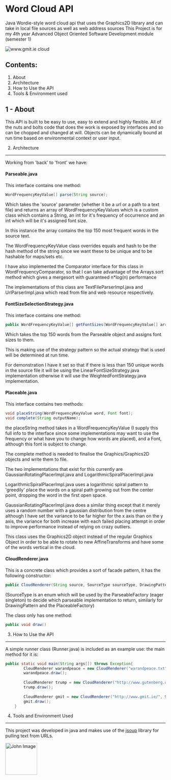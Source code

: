 # Word Cloud API

Java Wordie-style word cloud api that uses the Graphics2D library and can take in local file sources as well as web address sources
This Project is for my 4th year Advanced Object Oriented Software Development module (semester 1)

![www.gmit.ie cloud](http://oi66.tinypic.com/erftxw.jpg)

Contents:
---------
1. About
2. Architecture
3. How to Use the API
4. Tools & Environment used

1 - About
---
This API is built to be easy to use, easy to extend and highly flexible. All of the nuts and bolts code that does the work is exposed by interfaces
and so can be chopped and changed at will. Objects can be dynamically bound at run time based on environmental context or user
input.

2. Architecture
---
Working from 'back' to 'front' we have:

#### Parseable.java
This interface contains one method:

```java
WordFrequencyKeyValue[] parse(String source);
```

Which takes the 'source' parameter (whether it be a url or a path to a text file) and returns an array of WordFrequencyKeyValues 
which is a custom class which contains a String, an int for it's frequency of occurrence and an int which will be it's assigned font size.

In this instance the array contains the top 150 most frequent words in the source text.

The WordFrequencyKeyValue class overrides equals and hash to be the hash method of the string since we want these to be unique
and to be hashable for maps/sets etc.

I have also implemented the Comparator interface for this class in WordFrequencyComparator, so that I can take advantage of the Arrays.sort method
which gives a mergesort with guaranteed n*log(n) performance

The implementations of this class are TextFileParserImpl.java and UrlParserImpl.java which read from file and web resource respectively.

#### FontSizeSelectionStrategy.java
This interface contains one method:

```java
public WordFrequencyKeyValue[] getFontSizes(WordFrequencyKeyValue[] arrayOfWordKeyValues);
```

Which takes the top 150 words from the Parseable object and assigns font sizes to them.

This is making use of the strategy pattern so the actual strategy that is used will be determined at run time. 

For demonstration I have it set so that if there is less than 150 unique words in the source file it will be using the 
LinearFontSizeStrategy.java implementation otherwise it will use the WeightedFontStrategy.java implementation.

#### Placeable.java
This interface contains two methods:

```java
void placeString(WordFrequencyKeyValue word, Font font);
void complete(String outputName);
```

the placeString method takes in a WordFrequencyKeyValue (I supply this full info to the interface since some implementations 
may want to use the frequency or what have you to change how words are placed), and a Font, although this font is subject to change.

The complete method is needed to finalise the Graphics/Graphics2D objects and write them to file.

The two implementations that exist for this currently are GaussianRotatingPlacerImpl.java and LogarithmicSpiralPlacerImpl.java

LogarithmicSpiralPlacerImpl.java uses a logarithmic spiral pattern to 'greedily' place the words on a spiral path growing out from 
the center point, dropping the word in the first open space.

GaussianRotatingPlacerImpl.java does a similar thing except that it merely uses a random number with a gaussian distribution from the centre
although I have set the variance to be far higher for the x axis than on the y axis, the variance for both increase with each failed placing attempt 
in order to improve performance instead of relying on crazy outliers.

This class uses the Graphics2D object instead of the regular Graphics Object in order to be able to rotate to new AffineTransforms and have 
some of the words vertical in the cloud.

#### CloudRenderer.java
This is a concrete class which provides a sort of facade pattern, it has the following constructor:

```java
public CloudRenderer(String source, SourceType sourceType, DrawingPattern pattern, String outputName)
```

(SourceType is an enum which will be used by the ParseableFactory (eager singleton) to decide which parseable implementation to return, similarly 
for DrawingPattern and the PlaceableFactory)

The class only has one method:

```java
public void draw()
```

3. How to Use the API
---

A simple runner class (Runner.java) is included as an example use: the main method for it is:

```java
public static void main(String args[]) throws Exception{		
		CloudRenderer warandpeace = new CloudRenderer("warandpeace.txt", SourceType.FILE, DrawingPattern.GAUSSIAN, "tolstoy");
		warandpeace.draw();
		
		CloudRenderer trump = new CloudRenderer("http://www.gutenberg.org/files/10/10-h/10-h.htm", SourceType.WEB, DrawingPattern.LOGARITHMIC_SPIRAL, "bible");
		trump.draw();
		
		CloudRenderer gmit = new CloudRenderer("http://www.gmit.ie/", SourceType.WEB, DrawingPattern.GAUSSIAN, "gmit");
		gmit.draw();
	}
```

4. Tools and Environment Used
---
This project was developed in java and makes use of the [jsoup](http://jsoup.org/) library for pulling text from URLs.

<a href="https://github.com/JohnMalmsteen"><img src="https://avatars1.githubusercontent.com/u/7085486?v=3&s=400" width="100px" height="100px" title="John" alt="John Image"/></a>
